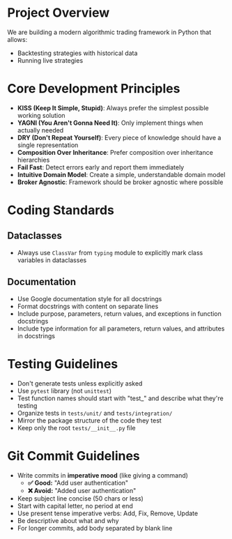 # Project Overview

We are building a modern algorithmic trading framework in Python that allows:
- Backtesting strategies with historical data
- Running live strategies

# Core Development Principles

- **KISS (Keep It Simple, Stupid)**: Always prefer the simplest possible working solution
- **YAGNI (You Aren't Gonna Need It)**: Only implement things when actually needed
- **DRY (Don't Repeat Yourself)**: Every piece of knowledge should have a single representation
- **Composition Over Inheritance**: Prefer composition over inheritance hierarchies
- **Fail Fast**: Detect errors early and report them immediately
- **Intuitive Domain Model**: Create a simple, understandable domain model
- **Broker Agnostic**: Framework should be broker agnostic where possible

# Coding Standards

## Dataclasses

- Always use `ClassVar` from `typing` module to explicitly mark class variables in dataclasses

## Documentation

- Use Google documentation style for all docstrings
- Format docstrings with content on separate lines
- Include purpose, parameters, return values, and exceptions in function docstrings
- Include type information for all parameters, return values, and attributes in docstrings

# Testing Guidelines

- Don't generate tests unless explicitly asked
- Use `pytest` library (not `unittest`)
- Test function names should start with "test_" and describe what they're testing
- Organize tests in `tests/unit/` and `tests/integration/`
- Mirror the package structure of the code they test
- Keep only the root `tests/__init__.py` file

# Git Commit Guidelines

- Write commits in **imperative mood** (like giving a command)
  - **✅ Good:** "Add user authentication"
  - **❌ Avoid:** "Added user authentication"
- Keep subject line concise (50 chars or less)
- Start with capital letter, no period at end
- Use present tense imperative verbs: Add, Fix, Remove, Update
- Be descriptive about what and why
- For longer commits, add body separated by blank line

